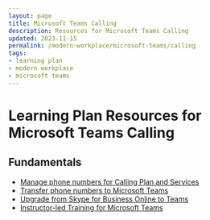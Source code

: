 ```yaml
---
layout: page
title: Microsoft Teams Calling
description: Resources for Microsoft Teams Calling
updated: 2023-11-15
permalink: /modern-workplace/microsoft-teams/calling
tags:
- learning plan
- modern workplace
- microsoft teams
---
```


# Learning Plan Resources for Microsoft Teams Calling

## Fundamentals

* [Manage phone numbers for Calling Plan and Services](https://learn.microsoft.com/en-us/microsoftteams/manage-phone-numbers)
* [Transfer phone numbers to Microsoft Teams](https://learn.microsoft.com/en-us/microsoftteams/phone-number-calling-plans/transfer-phone-numbers-to-teams)
* [Upgrade from Skype for Business Online to Teams](https://learn.microsoft.com/en-us/microsoftteams/upgrade-to-teams-execute-skypeforbusinessonline)
* [Instructor-led Training for Microsoft Teams](https://docs.microsoft.com/en-us/microsoftteams/instructor-led-training-teams-landing-page)